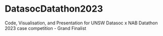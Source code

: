 # DatasocDatathon2023
Code, Visualisation, and Presentation for UNSW Datasoc x NAB Datathon 2023 case competition - Grand Finalist 
